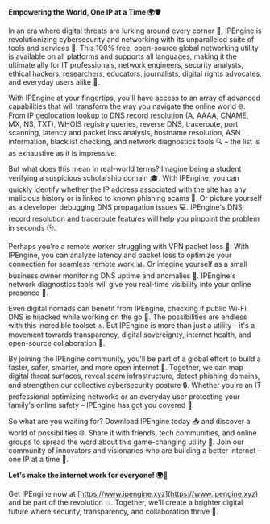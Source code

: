 **Empowering the World, One IP at a Time 🌍🛡️**

In an era where digital threats are lurking around every corner 🚨, IPEngine is revolutionizing cybersecurity and networking with its unparalleled suite of tools and services 📡. This 100% free, open-source global networking utility is available on all platforms and supports all languages, making it the ultimate ally for IT professionals, network engineers, security analysts, ethical hackers, researchers, educators, journalists, digital rights advocates, and everyday users alike 🔗.

With IPEngine at your fingertips, you'll have access to an array of advanced capabilities that will transform the way you navigate the online world 🌐. From IP geolocation lookup to DNS record resolution (A, AAAA, CNAME, MX, NS, TXT), WHOIS registry queries, reverse DNS, traceroute, port scanning, latency and packet loss analysis, hostname resolution, ASN information, blacklist checking, and network diagnostics tools 🔍 – the list is as exhaustive as it is impressive.

But what does this mean in real-world terms? Imagine being a student verifying a suspicious scholarship domain 🎓. With IPEngine, you can quickly identify whether the IP address associated with the site has any malicious history or is linked to known phishing scams 👀. Or picture yourself as a developer debugging DNS propagation issues 💻. IPEngine's DNS record resolution and traceroute features will help you pinpoint the problem in seconds 🕒.

Perhaps you're a remote worker struggling with VPN packet loss 🌆. With IPEngine, you can analyze latency and packet loss to optimize your connection for seamless remote work 📊. Or imagine yourself as a small business owner monitoring DNS uptime and anomalies 🚀. IPEngine's network diagnostics tools will give you real-time visibility into your online presence 👀.

Even digital nomads can benefit from IPEngine, checking if public Wi-Fi DNS is hijacked while working on the go 📱. The possibilities are endless with this incredible toolset 🔝. But IPEngine is more than just a utility – it's a movement towards transparency, digital sovereignty, internet health, and open-source collaboration 💖.

By joining the IPEngine community, you'll be part of a global effort to build a faster, safer, smarter, and more open internet 🚀. Together, we can map digital threat surfaces, reveal scam infrastructure, detect phishing domains, and strengthen our collective cybersecurity posture 🔒. Whether you're an IT professional optimizing networks or an everyday user protecting your family's online safety – IPEngine has got you covered 💪.

So what are you waiting for? Download IPEngine today 📥 and discover a world of possibilities 🌐. Share it with friends, tech communities, and online groups to spread the word about this game-changing utility 🤝. Join our community of innovators and visionaries who are building a better internet – one IP at a time 🔗.

**Let's make the internet work for everyone! 🌍💪**

Get IPEngine now at [https://www.ipengine.xyz](https://www.ipengine.xyz) and be part of the revolution 💥. Together, we'll create a brighter digital future where security, transparency, and collaboration thrive 🔑.